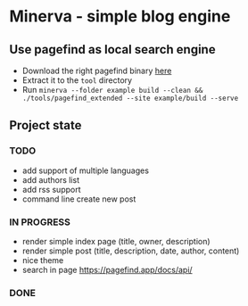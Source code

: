 # Minerva - simple blog engine

## Use pagefind as local search engine
 - Download the right pagefind binary [here](https://github.com/CloudCannon/pagefind/releases)
 - Extract it to the `tool` directory
 - Run `minerva --folder example build --clean && ./tools/pagefind_extended --site example/build --serve` 

## Project state

### TODO
 - add support of multiple languages
 - add authors list
 - add rss support
 - command line create new post

### IN PROGRESS
 - render simple index page (title, owner, description)
 - render simple post (title, description, date, author, content)
 - nice theme
 - search in page https://pagefind.app/docs/api/

### DONE
